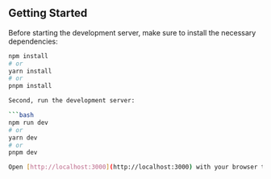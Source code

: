 
## Getting Started

Before starting the development server, make sure to install the necessary dependencies:

```bash
npm install
# or
yarn install
# or
pnpm install

Second, run the development server:

```bash
npm run dev
# or
yarn dev
# or
pnpm dev

Open [http://localhost:3000](http://localhost:3000) with your browser to see the result.


